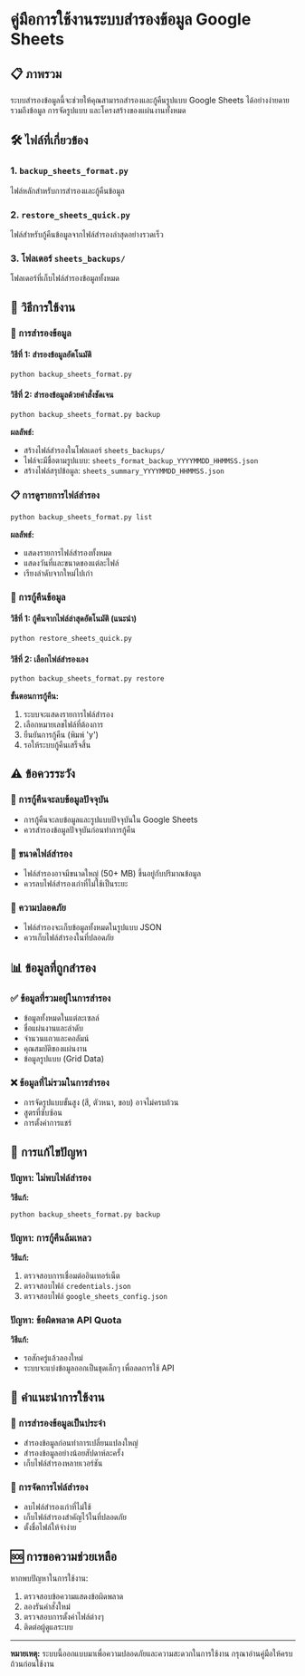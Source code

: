 # คู่มือการใช้งานระบบสำรองข้อมูล Google Sheets

## 📋 ภาพรวม
ระบบสำรองข้อมูลนี้จะช่วยให้คุณสามารถสำรองและกู้คืนรูปแบบ Google Sheets ได้อย่างง่ายดาย รวมถึงข้อมูล การจัดรูปแบบ และโครงสร้างของแผ่นงานทั้งหมด

## 🛠️ ไฟล์ที่เกี่ยวข้อง

### 1. `backup_sheets_format.py`
ไฟล์หลักสำหรับการสำรองและกู้คืนข้อมูล

### 2. `restore_sheets_quick.py`
ไฟล์สำหรับกู้คืนข้อมูลจากไฟล์สำรองล่าสุดอย่างรวดเร็ว

### 3. โฟลเดอร์ `sheets_backups/`
โฟลเดอร์ที่เก็บไฟล์สำรองข้อมูลทั้งหมด

## 📝 วิธีการใช้งาน

### 🔄 การสำรองข้อมูล

#### วิธีที่ 1: สำรองข้อมูลอัตโนมัติ
```bash
python backup_sheets_format.py
```

#### วิธีที่ 2: สำรองข้อมูลด้วยคำสั่งชัดเจน
```bash
python backup_sheets_format.py backup
```

**ผลลัพธ์:**
- สร้างไฟล์สำรองในโฟลเดอร์ `sheets_backups/`
- ไฟล์จะมีชื่อตามรูปแบบ: `sheets_format_backup_YYYYMMDD_HHMMSS.json`
- สร้างไฟล์สรุปข้อมูล: `sheets_summary_YYYYMMDD_HHMMSS.json`

### 📋 การดูรายการไฟล์สำรอง
```bash
python backup_sheets_format.py list
```

**ผลลัพธ์:**
- แสดงรายการไฟล์สำรองทั้งหมด
- แสดงวันที่และขนาดของแต่ละไฟล์
- เรียงลำดับจากใหม่ไปเก่า

### 🔄 การกู้คืนข้อมูล

#### วิธีที่ 1: กู้คืนจากไฟล์ล่าสุดอัตโนมัติ (แนะนำ)
```bash
python restore_sheets_quick.py
```

#### วิธีที่ 2: เลือกไฟล์สำรองเอง
```bash
python backup_sheets_format.py restore
```

**ขั้นตอนการกู้คืน:**
1. ระบบจะแสดงรายการไฟล์สำรอง
2. เลือกหมายเลขไฟล์ที่ต้องการ
3. ยืนยันการกู้คืน (พิมพ์ 'y')
4. รอให้ระบบกู้คืนเสร็จสิ้น

## ⚠️ ข้อควรระวัง

### 🚨 การกู้คืนจะลบข้อมูลปัจจุบัน
- การกู้คืนจะลบข้อมูลและรูปแบบปัจจุบันใน Google Sheets
- ควรสำรองข้อมูลปัจจุบันก่อนทำการกู้คืน

### 💾 ขนาดไฟล์สำรอง
- ไฟล์สำรองอาจมีขนาดใหญ่ (50+ MB) ขึ้นอยู่กับปริมาณข้อมูล
- ควรลบไฟล์สำรองเก่าที่ไม่ใช้เป็นระยะ

### 🔐 ความปลอดภัย
- ไฟล์สำรองจะเก็บข้อมูลทั้งหมดในรูปแบบ JSON
- ควรเก็บไฟล์สำรองในที่ปลอดภัย

## 📊 ข้อมูลที่ถูกสำรอง

### ✅ ข้อมูลที่รวมอยู่ในการสำรอง
- ข้อมูลทั้งหมดในแต่ละเซลล์
- ชื่อแผ่นงานและลำดับ
- จำนวนแถวและคอลัมน์
- คุณสมบัติของแผ่นงาน
- ข้อมูลรูปแบบ (Grid Data)

### ❌ ข้อมูลที่ไม่รวมในการสำรอง
- การจัดรูปแบบขั้นสูง (สี, ตัวหนา, ขอบ) อาจไม่ครบถ้วน
- สูตรที่ซับซ้อน
- การตั้งค่าการแชร์

## 🔧 การแก้ไขปัญหา

### ปัญหา: ไม่พบไฟล์สำรอง
**วิธีแก้:**
```bash
python backup_sheets_format.py backup
```

### ปัญหา: การกู้คืนล้มเหลว
**วิธีแก้:**
1. ตรวจสอบการเชื่อมต่ออินเทอร์เน็ต
2. ตรวจสอบไฟล์ `credentials.json`
3. ตรวจสอบไฟล์ `google_sheets_config.json`

### ปัญหา: ข้อผิดพลาด API Quota
**วิธีแก้:**
- รอสักครู่แล้วลองใหม่
- ระบบจะแบ่งข้อมูลออกเป็นชุดเล็กๆ เพื่อลดการใช้ API

## 📅 คำแนะนำการใช้งาน

### 🔄 การสำรองข้อมูลเป็นประจำ
- สำรองข้อมูลก่อนทำการเปลี่ยนแปลงใหญ่
- สำรองข้อมูลอย่างน้อยสัปดาห์ละครั้ง
- เก็บไฟล์สำรองหลายเวอร์ชัน

### 🧹 การจัดการไฟล์สำรอง
- ลบไฟล์สำรองเก่าที่ไม่ใช้
- เก็บไฟล์สำรองสำคัญไว้ในที่ปลอดภัย
- ตั้งชื่อไฟล์ให้จำง่าย

## 🆘 การขอความช่วยเหลือ

หากพบปัญหาในการใช้งาน:
1. ตรวจสอบข้อความแสดงข้อผิดพลาด
2. ลองรันคำสั่งใหม่
3. ตรวจสอบการตั้งค่าไฟล์ต่างๆ
4. ติดต่อผู้ดูแลระบบ

---

**หมายเหตุ:** ระบบนี้ออกแบบมาเพื่อความปลอดภัยและความสะดวกในการใช้งาน กรุณาอ่านคู่มือให้ครบถ้วนก่อนใช้งาน